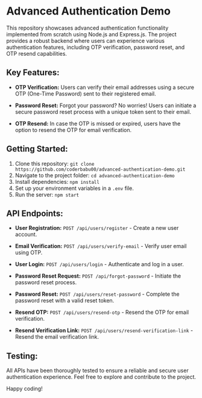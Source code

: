 # Advanced Authentication Demo

This repository showcases advanced authentication functionality implemented from scratch using Node.js and Express.js. The project provides a robust backend where users can experience various authentication features, including OTP verification, password reset, and OTP resend capabilities.

## Key Features:

- **OTP Verification:** Users can verify their email addresses using a secure OTP (One-Time Password) sent to their registered email.

- **Password Reset:** Forgot your password? No worries! Users can initiate a secure password reset process with a unique token sent to their email.

- **OTP Resend:** In case the OTP is missed or expired, users have the option to resend the OTP for email verification.

## Getting Started:

1. Clone this repository: `git clone https://github.com/coderbabu00/advanced-authentication-demo.git`
2. Navigate to the project folder: `cd advanced-authentication-demo`
3. Install dependencies: `npm install`
4. Set up your environment variables in a `.env` file.
5. Run the server: `npm start`

## API Endpoints:

- **User Registration:** `POST /api/users/register` - Create a new user account.

- **Email Verification:** `POST /api/users/verify-email` - Verify user email using OTP.

- **User Login:** `POST /api/users/login` - Authenticate and log in a user.

- **Password Reset Request:** `POST /api/forgot-password` - Initiate the password reset process.

- **Password Reset:** `POST /api/users/reset-password` - Complete the password reset with a valid reset token.

- **Resend OTP:** `POST /api/users/resend-otp` - Resend the OTP for email verification.

- **Resend Verification Link:** `POST /api/users/resend-verification-link` - Resend the email verification link.

## Testing:

All APIs have been thoroughly tested to ensure a reliable and secure user authentication experience. Feel free to explore and contribute to the project.

Happy coding!
